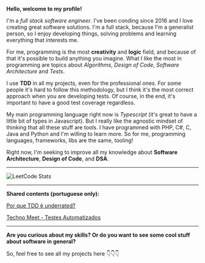 **Hello, welcome to my profile!** 

I'm a *full stack software engineer*. I've been conding since 2016 and I love creating great software solutions. I'm a full stack, because I'm a generalist person, so I enjoy developing things, solving problems and learning everything that interests me.

For me, programming is the most **creativity** and **logic** field, and because of that it's possible to build anything you imagine. What I like the most in programming are topics about *Algorithms*, *Design of Code*, *Software Architecture* and *Tests*.

I use **TDD** in all my projects, even for the professional ones. For some people it's hard to follow this methodology, but I think it's the most correct approach when you are developing tests. Of course, in the end, it's important to have a good test coverage regardless.

My main programming language right now is *Typescript* (it's great to have a little bit of types in Javascript). But I really like the agnostic mindset of thinking that all these stuff are tools. I have programmed with PHP, C#, C, Java and Python and I'm willing to learn more. So for me, programming languages, frameworks, libs are the same, tooling!

Right now, I'm seeking to improve all my knowledge about **Software Architecture**, **Design of Code**, and **DSA**.

---

![LeetCode Stats](https://leetcard.jacoblin.cool/hdev14?theme=dark&font=JetBrains%20Mono&ext=heatmap)

---

**Shared contents (portuguese only):**

[Por que TDD é underrated?](https://hdev.medium.com/por-que-tdd-é-underrated-5e2bd5cef2a6)

[Techno Meet - Testes Automatizados](https://youtu.be/vhMBQucge8k?si=0KEdOS6sj3PQoUiF)

---

**Are you curious about my skills? Or do you want to see some cool stuff about software in general?**

So, feel free to see all my projects here 👇👇👇

